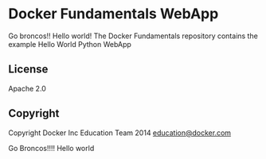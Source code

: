 Docker Fundamentals WebApp
==========================
Go broncos!!
Hello world!
The Docker Fundamentals repository contains the example Hello World Python WebApp

## License

Apache 2.0

## Copyright

Copyright Docker Inc Education Team 2014 <education@docker.com>

Go Broncos!!!!
Hello world
